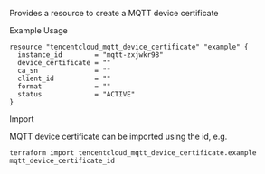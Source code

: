 Provides a resource to create a MQTT device certificate

Example Usage

```hcl
resource "tencentcloud_mqtt_device_certificate" "example" {
  instance_id        = "mqtt-zxjwkr98"
  device_certificate = ""
  ca_sn              = ""
  client_id          = ""
  format             = ""
  status             = "ACTIVE"
}
```

Import

MQTT device certificate can be imported using the id, e.g.

```
terraform import tencentcloud_mqtt_device_certificate.example mqtt_device_certificate_id
```
